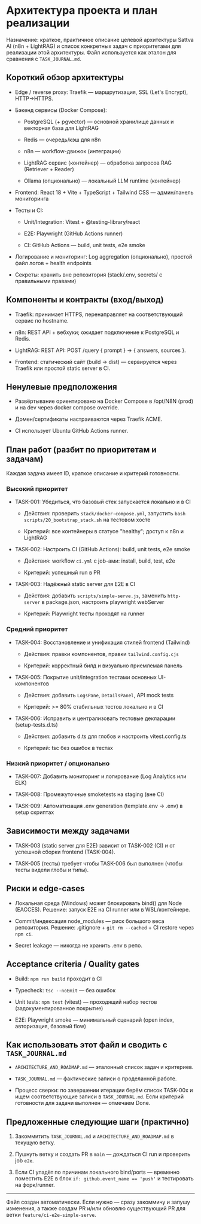 # Архитектура проекта и план реализации

Назначение: краткое, практичное описание целевой архитектуры Sattva AI (n8n + LightRAG) и список конкретных задач с приоритетами для реализации этой архитектуры. Файл используется как эталон для сравнения с `TASK_JOURNAL.md`.

## Короткий обзор архитектуры

- Edge / reverse proxy: Traefik — маршрутизация, SSL (Let's Encrypt), HTTP→HTTPS.

- Бэкенд сервисы (Docker Compose):

  - PostgreSQL (+ pgvector) — основной хранилище данных и векторная база для LightRAG

  - Redis — очередь/кэш для n8n

  - n8n — workflow-движок (интеграции)

  - LightRAG сервис (контейнер) — обработка запросов RAG (Retriever + Reader)

  - Ollama (опционально) — локальный LLM runtime (контейнер)

- Frontend: React 18 + Vite + TypeScript + Tailwind CSS — админ/панель мониторинга

- Тесты и CI:

  - Unit/Integration: Vitest + @testing-library/react

  - E2E: Playwright (GitHub Actions runner)

  - CI: GitHub Actions — build, unit tests, e2e smoke

- Логирование и мониторинг: Log aggregation (опционально), простой файл логов + health endpoints

- Секреты: хранить вне репозитория (stack/.env, secrets/ с правильными правами)

## Компоненты и контракты (вход/выход)

- Traefik: принимает HTTPS, перенаправляет на соответствующий сервис по hostname.

- n8n: REST API + вебхуки; ожидает подключение к PostgreSQL и Redis.

- LightRAG: REST API: POST /query { prompt } → { answers, sources }.

- Frontend: статический сайт (build → dist) — сервируется через Traefik или простой static server в CI.

## Ненулевые предположения

- Развёртывание ориентировано на Docker Compose в /opt/N8N (prod) и на dev через docker compose override.

- Домен/сертификаты настраиваются через Traefik ACME.

- CI использует Ubuntu GitHub Actions runner.

## План работ (разбит по приоритетам и задачам)

Каждая задача имеет ID, краткое описание и критерий готовности.

### Высокий приоритет

- TASK-001: Убедиться, что базовый стек запускается локально и в CI

  - Действия: проверить `stack/docker-compose.yml`, запустить `bash scripts/20_bootstrap_stack.sh` на тестовом хосте

  - Критерий: все контейнеры в статусе "healthy"; доступ к n8n и LightRAG

- TASK-002: Настроить CI (GitHub Actions): build, unit tests, e2e smoke

  - Действия: workflow `ci.yml` с job-ами: install, build, test, e2e

  - Критерий: успешный run в PR

- TASK-003: Надёжный static server для E2E в CI

  - Действия: добавить `scripts/simple-serve.js`, заменить `http-server` в package.json, настроить playwright webServer

  - Критерий: Playwright тесты проходят на runner

### Средний приоритет

- TASK-004: Восстановление и унификация стилей frontend (Tailwind)

  - Действия: правки компонентов, правки `tailwind.config.cjs`

  - Критерий: корректный билд и визуально приемлемая панель

- TASK-005: Покрытие unit/integration тестами основных UI-компонентов

  - Действия: добавить `LogsPane`, `DetailsPanel`, API mock tests

  - Критерий: >= 80% стабильных тестов локально и в CI

- TASK-006: Исправить и централизовать тестовые декларации (setup-tests.d.ts)

  - Действия: добавить d.ts для глобов и настроить vitest.config.ts

  - Критерий: tsc без ошибок в тестах

### Низкий приоритет / опционально

- TASK-007: Добавить мониторинг и логирование (Log Analytics или ELK)

- TASK-008: Промежуточные smoketests на staging (вне CI)

- TASK-009: Автоматизация .env generation (template.env → .env) в setup скриптах

## Зависимости между задачами

- TASK-003 (static server для E2E) зависит от TASK-002 (CI) и от успешной сборки frontend (TASK-004).

- TASK-005 (тесты) требует чтобы TASK-006 был выполнен (чтобы тесты видели глобы и типы).

## Риски и edge-cases

- Локальная среда (Windows) может блокировать bind() для Node (EACCES). Решение: запуск E2E на CI runner или в WSL/контейнере.

- Commit/индексация node_modules — риск большого веса репозитория. Решение: .gitignore + `git rm --cached` + CI restore через `npm ci`.

- Secret leakage — никогда не хранить .env в репо.

## Acceptance criteria / Quality gates

- Build: `npm run build` проходит в CI

- Typecheck: `tsc --noEmit` — без ошибок

- Unit tests: `npm test` (vitest) — проходящий набор тестов (задокументированное покрытие)

- E2E: Playwright smoke — минимальный сценарий (open index, авторизация, базовый flow)

## Как использовать этот файл и сводить с `TASK_JOURNAL.md`

- `ARCHITECTURE_AND_ROADMAP.md` — эталонный список задач и критериев.

- `TASK_JOURNAL.md` — фактические записи о проделанной работе.

- Процесс сверки: по завершении итерации берём список TASK-00x и ищем соответствующие записи в `TASK_JOURNAL.md`. Если критерий готовности для задачи выполнен — отмечаем Done.

## Предложенные следующие шаги (практично)

1. Закоммитить `TASK_JOURNAL.md` и `ARCHITECTURE_AND_ROADMAP.md` в текущую ветку.

2. Пушнуть ветку и создать PR в `main` — дождаться CI run и проверить job `e2e`.

3. Если CI упадёт по причинам локального bind/ports — временно поместить E2E в блок `if: github.event_name == 'push'` и тестировать на форк/runner.

---

Файл создан автоматически. Если нужно — сразу закоммичу и запушу изменения, а также создам PR и/или обновлю существующий PR для ветки `feature/ci-e2e-simple-serve`.

<!-- TEST-COMMIT: allow hooks to run -->
